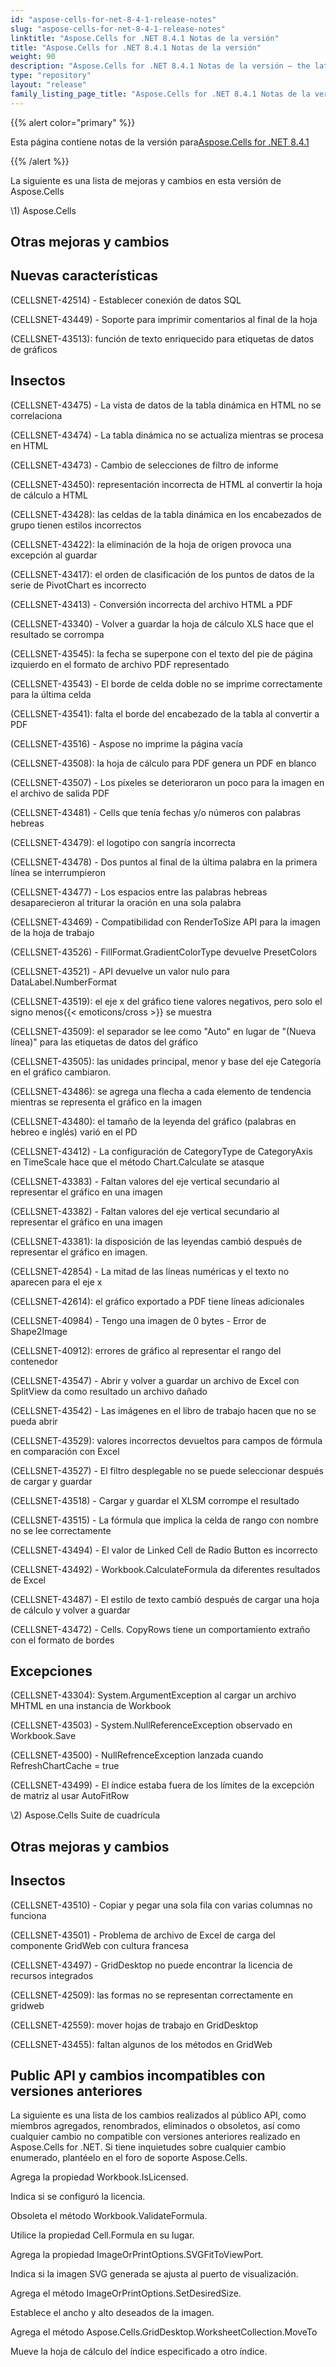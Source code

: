 ```yaml
---
id: "aspose-cells-for-net-8-4-1-release-notes"
slug: "aspose-cells-for-net-8-4-1-release-notes"
linktitle: "Aspose.Cells for .NET 8.4.1 Notas de la versión"
title: "Aspose.Cells for .NET 8.4.1 Notas de la versión"
weight: 90
description: "Aspose.Cells for .NET 8.4.1 Notas de la versión – the latest updates and fixes."
type: "repository"
layout: "release"
family_listing_page_title: "Aspose.Cells for .NET 8.4.1 Notas de la versión"
---
```

{{% alert color="primary" %}} 

 Esta página contiene notas de la versión para[Aspose.Cells for .NET 8.4.1](https://releases.aspose.com/cells/net/new-releases/aspose.cells-for-.net-8.4.1/)

{{% /alert %}} 

 La siguiente es una lista de mejoras y cambios en esta versión de Aspose.Cells



\1) Aspose.Cells 


## **Otras mejoras y cambios**

## **Nuevas características**


 (CELLSNET-42514) - Establecer conexión de datos SQL

 (CELLSNET-43449) - Soporte para imprimir comentarios al final de la hoja

 (CELLSNET-43513): función de texto enriquecido para etiquetas de datos de gráficos


## **Insectos**


 (CELLSNET-43475) - La vista de datos de la tabla dinámica en HTML no se correlaciona

 (CELLSNET-43474) - La tabla dinámica no se actualiza mientras se procesa en HTML

 (CELLSNET-43473) - Cambio de selecciones de filtro de informe

 (CELLSNET-43450): representación incorrecta de HTML al convertir la hoja de cálculo a HTML

(CELLSNET-43428): las celdas de la tabla dinámica en los encabezados de grupo tienen estilos incorrectos

 (CELLSNET-43422): la eliminación de la hoja de origen provoca una excepción al guardar

 (CELLSNET-43417): el orden de clasificación de los puntos de datos de la serie de PivotChart es incorrecto

 (CELLSNET-43413) - Conversión incorrecta del archivo HTML a PDF

 (CELLSNET-43340) - Volver a guardar la hoja de cálculo XLS hace que el resultado se corrompa

 (CELLSNET-43545): la fecha se superpone con el texto del pie de página izquierdo en el formato de archivo PDF representado

 (CELLSNET-43543) - El borde de celda doble no se imprime correctamente para la última celda

 (CELLSNET-43541): falta el borde del encabezado de la tabla al convertir a PDF

 (CELLSNET-43516) - Aspose no imprime la página vacía

 (CELLSNET-43508): la hoja de cálculo para PDF genera un PDF en blanco

 (CELLSNET-43507) - Los píxeles se deterioraron un poco para la imagen en el archivo de salida PDF

 (CELLSNET-43481) - Cells que tenía fechas y/o números con palabras hebreas

(CELLSNET-43479): el logotipo con sangría incorrecta

 (CELLSNET-43478) - Dos puntos al final de la última palabra en la primera línea se interrumpieron

 (CELLSNET-43477) - Los espacios entre las palabras hebreas desaparecieron al triturar la oración en una sola palabra

 (CELLSNET-43469) - Compatibilidad con RenderToSize API para la imagen de la hoja de trabajo

 (CELLSNET-43526) - FillFormat.GradientColorType devuelve PresetColors

 (CELLSNET-43521) - API devuelve un valor nulo para DataLabel.NumberFormat

 (CELLSNET-43519): el eje x del gráfico tiene valores negativos, pero solo el signo menos{{< emoticons/cross >}} se muestra

 (CELLSNET-43509): el separador se lee como "Auto" en lugar de "(Nueva línea)" para las etiquetas de datos del gráfico

 (CELLSNET-43505): las unidades principal, menor y base del eje Categoría en el gráfico cambiaron.

 (CELLSNET-43486): se agrega una flecha a cada elemento de tendencia mientras se representa el gráfico en la imagen

 (CELLSNET-43480): el tamaño de la leyenda del gráfico (palabras en hebreo e inglés) varió en el PD

(CELLSNET-43412) - La configuración de CategoryType de CategoryAxis en TimeScale hace que el método Chart.Calculate se atasque

 (CELLSNET-43383) - Faltan valores del eje vertical secundario al representar el gráfico en una imagen

 (CELLSNET-43382) - Faltan valores del eje vertical secundario al representar el gráfico en una imagen

 (CELLSNET-43381): la disposición de las leyendas cambió después de representar el gráfico en imagen.

 (CELLSNET-42854) - La mitad de las líneas numéricas y el texto no aparecen para el eje x

 (CELLSNET-42614): el gráfico exportado a PDF tiene líneas adicionales

 (CELLSNET-40984) - Tengo una imagen de 0 bytes - Error de Shape2Image

 (CELLSNET-40912): errores de gráfico al representar el rango del contenedor

 (CELLSNET-43547) - Abrir y volver a guardar un archivo de Excel con SplitView da como resultado un archivo dañado

 (CELLSNET-43542) - Las imágenes en el libro de trabajo hacen que no se pueda abrir

 (CELLSNET-43529): valores incorrectos devueltos para campos de fórmula en comparación con Excel

(CELLSNET-43527) - El filtro desplegable no se puede seleccionar después de cargar y guardar

 (CELLSNET-43518) - Cargar y guardar el XLSM corrompe el resultado

 (CELLSNET-43515) - La fórmula que implica la celda de rango con nombre no se lee correctamente

 (CELLSNET-43494) - El valor de Linked Cell de Radio Button es incorrecto

 (CELLSNET-43492) - Workbook.CalculateFormula da diferentes resultados de Excel

 (CELLSNET-43487) - El estilo de texto cambió después de cargar una hoja de cálculo y volver a guardar

 (CELLSNET-43472) - Cells. CopyRows tiene un comportamiento extraño con el formato de bordes


## **Excepciones**


 (CELLSNET-43304): System.ArgumentException al cargar un archivo MHTML en una instancia de Workbook

 (CELLSNET-43503) - System.NullReferenceException observado en Workbook.Save

 (CELLSNET-43500) - NullRefrenceException lanzada cuando RefreshChartCache = true

 (CELLSNET-43499) - El índice estaba fuera de los límites de la excepción de matriz al usar AutoFitRow



 \2) Aspose.Cells Suite de cuadrícula


## **Otras mejoras y cambios**

## **Insectos**


(CELLSNET-43510) - Copiar y pegar una sola fila con varias columnas no funciona

 (CELLSNET-43501) - Problema de archivo de Excel de carga del componente GridWeb con cultura francesa

 (CELLSNET-43497) - GridDesktop no puede encontrar la licencia de recursos integrados

 (CELLSNET-42509): las formas no se representan correctamente en gridweb

 (CELLSNET-42559): mover hojas de trabajo en GridDesktop

 (CELLSNET-43455): faltan algunos de los métodos en GridWeb


## **Public API y cambios incompatibles con versiones anteriores**


 La siguiente es una lista de los cambios realizados al público API, como miembros agregados, renombrados, eliminados o obsoletos, así como cualquier cambio no compatible con versiones anteriores realizado en Aspose.Cells for .NET. Si tiene inquietudes sobre cualquier cambio enumerado, plantéelo en el foro de soporte Aspose.Cells.



 Agrega la propiedad Workbook.IsLicensed.

 Indica si se configuró la licencia.



 Obsoleta el método Workbook.ValidateFormula.

 Utilice la propiedad Cell.Formula en su lugar.



 Agrega la propiedad ImageOrPrintOptions.SVGFitToViewPort.

 Indica si la imagen SVG generada se ajusta al puerto de visualización.



 Agrega el método ImageOrPrintOptions.SetDesiredSize.

 Establece el ancho y alto deseados de la imagen.



 Agrega el método Aspose.Cells.GridDesktop.WorksheetCollection.MoveTo

 Mueve la hoja de cálculo del índice especificado a otro índice.


